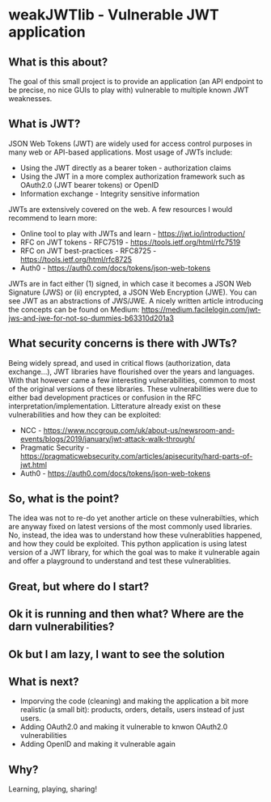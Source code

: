 # weakJWTlib - Vulnerable JWT application

## What is this about?

The goal of this small project is to provide an application (an API endpoint to be precise, no nice GUIs to play with) vulnerable to multiple known JWT weaknesses.

## What is JWT?

JSON Web Tokens (JWT) are widely used for access control purposes in many web or API-based applications.
Most usage of JWTs include: 
* Using the JWT directly as a bearer token - authorization claims
* Using the JWT in a more complex authorization framework such as OAuth2.0 (JWT bearer tokens) or OpenID
* Information exchange - Integrity sensitive information

JWTs are extensively covered on the web. A few resources I would recommend to learn more:
* Online tool to play with JWTs and learn - https://jwt.io/introduction/
* RFC on JWT tokens - RFC7519 - https://tools.ietf.org/html/rfc7519
* RFC on JWT best-practices - RFC8725 - https://tools.ietf.org/html/rfc8725
* Auth0 - https://auth0.com/docs/tokens/json-web-tokens

JWTs are in fact either (1) signed, in which case it becomes a JSON Web Signature (JWS) or (ii) encrypted, a JSON Web Encryption (JWE). You can see JWT as an abstractions of JWS/JWE. 
A nicely written article introducing the concepts can be found on Medium: https://medium.facilelogin.com/jwt-jws-and-jwe-for-not-so-dummies-b63310d201a3

## What security concerns is there with JWTs?

Being widely spread, and used in critical flows (authorization, data exchange...), JWT libraries have flourished over the years and languages.
With that however came a few interesting vulnerabilities, common to most of the original versions of these libraries.
These vulnerabilities were due to either bad development practices or confusion in the RFC interpretation/implementation.
Litterature already exist on these vulnerabilities and how they can be exploited:
* NCC - https://www.nccgroup.com/uk/about-us/newsroom-and-events/blogs/2019/january/jwt-attack-walk-through/
* Pragmatic Security - https://pragmaticwebsecurity.com/articles/apisecurity/hard-parts-of-jwt.html
* Auth0 - https://auth0.com/docs/tokens/json-web-tokens

## So, what is the point?

The idea was not to re-do yet another article on these vulnerabilties, which are anyway fixed on latest versions of the most commonly used libraries. No, instead, the idea was to understand how these vulnerablities happened, and how they could be exploited. 
This python application is using latest version of a JWT library, for which the goal was to make it vulnerable again and offer a playground to understand and test these vulnerablities.

## Great, but where do I start?


## Ok it is running and then what? Where are the darn vulnerabilities?


## Ok but I am lazy, I want to see the solution


## What is next?

* Imporving the code (cleaning) and making the application a bit more realistic (a small bit): products, orders, details, users instead of just users.
* Adding OAuth2.0 and making it vulnerable to knwon OAuth2.0 vulnerabilities
* Adding OpenID and making it vulnerable again

## Why?

Learning, playing, sharing!

